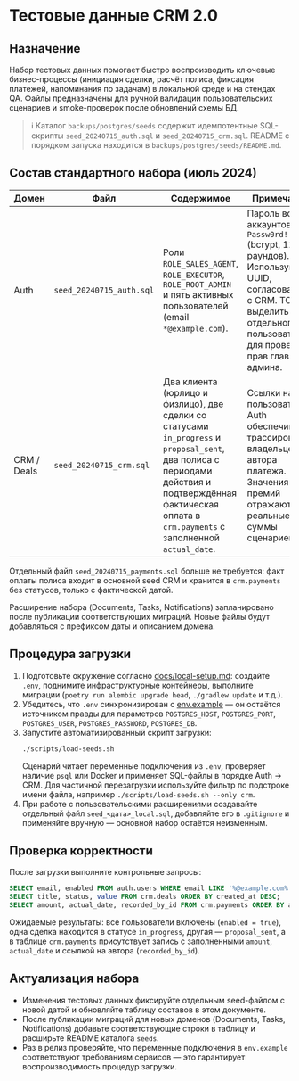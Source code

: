 # Тестовые данные CRM 2.0

## Назначение

Набор тестовых данных помогает быстро воспроизводить ключевые бизнес-процессы (инициация сделки, расчёт полиса, фиксация платежей, напоминания по задачам) в локальной среде и на стендах QA. Файлы предназначены для ручной валидации пользовательских сценариев и smoke-проверок после обновлений схемы БД.

> ℹ️ Каталог `backups/postgres/seeds` содержит идемпотентные SQL-скрипты `seed_20240715_auth.sql` и `seed_20240715_crm.sql`. README с порядком запуска находится в `backups/postgres/seeds/README.md`.

## Состав стандартного набора (июль 2024)

| Домен | Файл | Содержимое | Примечания |
| --- | --- | --- | --- |
| Auth | `seed_20240715_auth.sql` | Роли `ROLE_SALES_AGENT`, `ROLE_EXECUTOR`, `ROLE_ROOT_ADMIN` и пять активных пользователей (email `*@example.com`). | Пароль всех аккаунтов — `Passw0rd!` (bcrypt, 12 раундов). Используются UUID, согласованные с CRM. TODO: выделить отдельного пользователя для проверки прав главного админа. |
| CRM / Deals | `seed_20240715_crm.sql` | Два клиента (юрлицо и физлицо), две сделки со статусами `in_progress` и `proposal_sent`, два полиса с периодами действия и подтверждённая фактическая оплата в `crm.payments` с заполненной `actual_date`. | Ссылки на пользователей Auth обеспечивают трассировку владельцев и автора платежа. Значения премий отражают реальные суммы сценариев. |

Отдельный файл `seed_20240715_payments.sql` больше не требуется: факт оплаты полиса входит в основной seed CRM и хранится в `crm.payments` без статусов, только с фактической датой.

Расширение набора (Documents, Tasks, Notifications) запланировано после публикации соответствующих миграций. Новые файлы будут добавляться с префиксом даты и описанием домена.

## Процедура загрузки

1. Подготовьте окружение согласно [docs/local-setup.md](local-setup.md): создайте `.env`, поднимите инфраструктурные контейнеры, выполните миграции (`poetry run alembic upgrade head`, `./gradlew update` и т.д.).
2. Убедитесь, что `.env` синхронизирован с [env.example](../env.example) — он остаётся источником правды для параметров `POSTGRES_HOST`, `POSTGRES_PORT`, `POSTGRES_USER`, `POSTGRES_PASSWORD`, `POSTGRES_DB`.
3. Запустите автоматизированный скрипт загрузки:
   ```bash
   ./scripts/load-seeds.sh
   ```
   Сценарий читает переменные подключения из `.env`, проверяет наличие `psql` или Docker и применяет SQL-файлы в порядке Auth → CRM. Для частичной перезагрузки используйте фильтр по подстроке имени файла, например `./scripts/load-seeds.sh --only crm`.
4. При работе с пользовательскими расширениями создавайте отдельный файл `seed_<дата>_local.sql`, добавляйте его в `.gitignore` и применяйте вручную — основной набор остаётся неизменным.

## Проверка корректности

После загрузки выполните контрольные запросы:

```sql
SELECT email, enabled FROM auth.users WHERE email LIKE '%@example.com%' ORDER BY email;
SELECT title, status, value FROM crm.deals ORDER BY created_at DESC;
SELECT amount, actual_date, recorded_by_id FROM crm.payments ORDER BY actual_date DESC;
```

Ожидаемые результаты: все пользователи включены (`enabled = true`), одна сделка находится в статусе `in_progress`, другая — `proposal_sent`, а в таблице `crm.payments` присутствует запись с заполненными `amount`, `actual_date` и ссылкой на автора (`recorded_by_id`).

## Актуализация набора

* Изменения тестовых данных фиксируйте отдельным seed-файлом с новой датой и обновляйте таблицу составов в этом документе.
* После публикации миграций для новых доменов (Documents, Tasks, Notifications) добавьте соответствующие строки в таблицу и расширьте README каталога `seeds`.
* Раз в релиз проверяйте, что переменные подключения в `env.example` соответствуют требованиям сервисов — это гарантирует воспроизводимость процедур загрузки.

